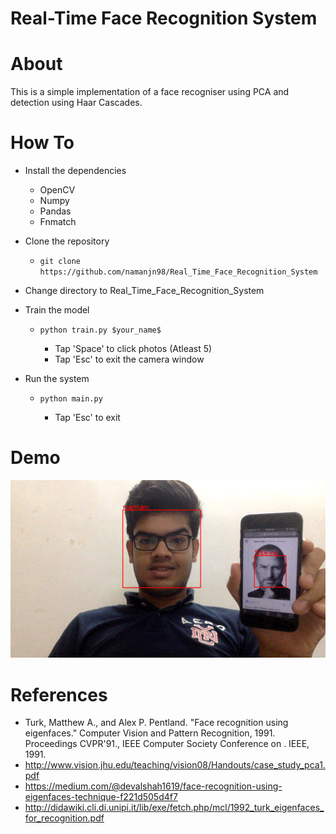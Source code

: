 # Real-Time Face Recognition System

About 
======
This is a simple implementation of a face recogniser using PCA and detection using Haar Cascades.

How To
======
- Install the dependencies
  - OpenCV
  - Numpy
  - Pandas
  - Fnmatch
  
- Clone the repository
  - ```git clone https://github.com/namanjn98/Real_Time_Face_Recognition_System ```

- Change directory to Real_Time_Face_Recognition_System

- Train the model
  - ```python train.py $your_name$```

    - Tap 'Space' to click photos (Atleast 5) 
    - Tap 'Esc' to exit the camera window

- Run the system 
  - ```python main.py```

    - Tap 'Esc' to exit

Demo
======
![Screenshot](demo.png)

References
======
- Turk, Matthew A., and Alex P. Pentland. "Face recognition using eigenfaces."  Computer Vision and Pattern Recognition, 1991. Proceedings CVPR'91., IEEE Computer Society Conference on . IEEE, 1991.
- http://www.vision.jhu.edu/teaching/vision08/Handouts/case_study_pca1.pdf
- https://medium.com/@devalshah1619/face-recognition-using-eigenfaces-technique-f221d505d4f7
- http://didawiki.cli.di.unipi.it/lib/exe/fetch.php/mcl/1992_turk_eigenfaces_for_recognition.pdf

